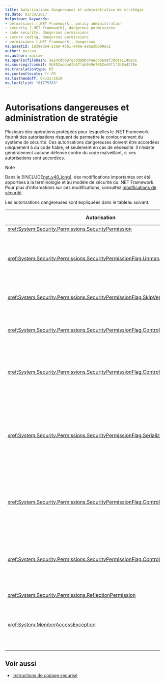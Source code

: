 ```yaml
---
title: Autorisations dangereuses et administration de stratégie
ms.date: 03/30/2017
helpviewer_keywords:
- permissions [.NET Framework], policy administration
- security [.NET Framework], dangerous permissions
- code security, dangerous permissions
- secure coding, dangerous permissions
- permissions [.NET Framework], dangerous
ms.assetid: 1929e854-23a0-4bb1-94be-e8aa3b609e32
author: mairaw
ms.author: mairaw
ms.openlocfilehash: ae24cdcb97e30da0bd4aec6569ef3dcda11488c6
ms.sourcegitcommit: 9b552addadfb57fab0b9e7852ed4f1f1b8a42f8e
ms.translationtype: MT
ms.contentlocale: fr-FR
ms.lasthandoff: 04/23/2019
ms.locfileid: "61775763"
---
```

# <a name="dangerous-permissions-and-policy-administration"></a>Autorisations dangereuses et administration de stratégie
Plusieurs des opérations protégées pour lesquelles le .NET Framework fournit des autorisations risquent de permettre le contournement du système de sécurité. Ces autorisations dangereuses doivent être accordées uniquement à du code fiable, et seulement en cas de nécessité. Il n’existe généralement aucune défense contre du code malveillant, si ces autorisations sont accordées.  
  
> [!NOTE]
>  Dans le [!INCLUDE[net_v40_long](../../../includes/net-v40-long-md.md)], des modifications importantes ont été apportées à la terminologie et au modèle de sécurité du .NET Framework. Pour plus d’informations sur ces modifications, consultez [modifications de sécurité](../../../docs/framework/security/security-changes.md).  
  
 Les autorisations dangereuses sont expliquées dans le tableau suivant.  
  
|Autorisation|Risque potentiel|  
|----------------|--------------------|  
|<xref:System.Security.Permissions.SecurityPermission>||  
|<xref:System.Security.Permissions.SecurityPermissionFlag.UnmanagedCode>|Permet au code managé d’appeler du code non managé, ce qui est souvent dangereux.|  
|<xref:System.Security.Permissions.SecurityPermissionFlag.SkipVerification>|En l’absence de vérification, le code peut tout faire.|  
|<xref:System.Security.Permissions.SecurityPermissionFlag.ControlEvidence>|Les preuves invalidées peuvent tromper la stratégie de sécurité.|  
|<xref:System.Security.Permissions.SecurityPermissionFlag.ControlPolicy>|La modification de la stratégie de sécurité peut permettre de désactiver la sécurité.|  
|<xref:System.Security.Permissions.SecurityPermissionFlag.SerializationFormatter>|L’utilisation de la sérialisation peut constituer un moyen de contourner les mécanismes d’accessibilité. Pour plus d’informations, consultez [Sécurité et sérialisation](../../../docs/framework/misc/security-and-serialization.md).|  
|<xref:System.Security.Permissions.SecurityPermissionFlag.ControlPrincipal>|La capacité à définir le principal actuel peut permettre de tromper la sécurité basée sur les rôles.|  
|<xref:System.Security.Permissions.SecurityPermissionFlag.ControlThread>|La manipulation des threads est dangereuse en raison de l’état de sécurité associé aux threads.|  
|<xref:System.Security.Permissions.ReflectionPermission>||  
|<xref:System.MemberAccessException>|Permet d’utiliser des membres privés pour passer outre les mécanismes d’accessibilité.|  
  
## <a name="see-also"></a>Voir aussi

- [Instructions de codage sécurisé](../../../docs/standard/security/secure-coding-guidelines.md)
